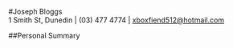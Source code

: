 #Joseph Bloggs  
1 Smith St, Dunedin | (03) 477 4774 | xboxfiend512@hotmail.com

##Personal Summary  
